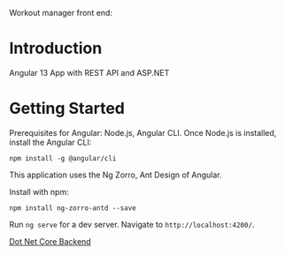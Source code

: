 Workout manager front end:
# Introduction 
Angular 13 App with REST API and ASP.NET

# Getting Started
Prerequisites for Angular:
Node.js,
Angular CLI.
Once Node.js is installed, install the Angular CLI:
```
npm install -g @angular/cli
```

This application uses the Ng Zorro, Ant Design of Angular.

Install with npm: 
```
npm install ng-zorro-antd --save
```

Run `ng serve` for a dev server. Navigate to `http://localhost:4200/`.

[Dot Net Core Backend]()

